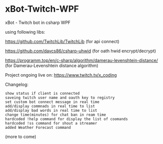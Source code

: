 # xBot-Twitch-WPF
 
xBot - Twitch bot in csharp WPF

using following libs:

https://github.com/TwitchLib/TwitchLib (for api connect)

https://github.com/davcs86/csharp-uhwid (for oath hwid encrypt/decrypt)

https://programm.top/en/c-sharp/algorithm/damerau-levenshtein-distance/ (for Damerau-Levenshtein distance algorithm)

Project ongoing live on: https://www.twitch.tv/x_coding

Changelog:

    show status if client is connected
    saveing twitch user name and oauth key to registry
    set custom bot connect message in real time
    add/display commnads in real time to list
    add/display bad words in real time to list
    change time(minutes) for chat ban in ream time
    hardcoded !help command for display the list of coomands
    hardcoded !ss command for shout a streamer
    added Weather Forecast command

(more to come)
